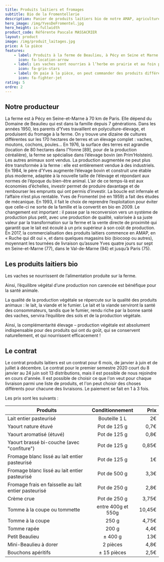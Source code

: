 ```yaml
---
title: Produits laitiers et fromages
subtitle: Bio de la Fromentellerie
description: Panier de produits laitiers bio de notre AMAP, agriculture raisonnée, biologique, circuit court.
hero_image: /img/YvesDeFromentel.jpg
hero_height: is-fullwidth
product_code: Référente Pascale MASSACRIER
layout: product
image: /img/produit_laitages.jpg
price: A la pièce
features:
    - label: Produits à la ferme de Beaulieu, à Pécy en Seine et Marne
      icon: fa-location-arrow
    - label: Les vaches sont nourries à l’herbe en prairie et au foin produit sur l’exploitation, le lait est de qualité, bio.
      icon: fa-grin-stars
    - label: On paie à la pièce, on peut commander des produits différents à chaque livraison
      icon: fa-fighter-jet
rating: 5
ordre: 2
---
```



## Notre producteur

La ferme est à Pécy en Seine-et-Marne à 70 km de Paris. Elle dépend du Domaine de Beaulieu qui est dans la famille depuis 7 générations. Dans les années 1950, les parents d’Yves travaillent en polyculture-élevage, et produisent du fromage à la ferme. On y trouve une dizaine de cultures différentes sur les 170 hectares de terres et un élevage complet : vaches, moutons, cochons, poules… En 1976, la surface des terres est agrandie (location de 80 hectares dans l’Yonne [89], pour de la production céréalière), la ferme se spécialise dans l’élevage bovin (en Prim’Holstein). Les autres animaux sont vendus. La production augmentée ne peut plus être transformée à la ferme : elle est entièrement vendue à des industriels. En 1984, le père d’Yves augmente l’élevage bovin et construit une étable plus moderne, adaptée à la nouvelle taille de l’élevage et répondant aux normes de l’époque du bien-être animal. L’air de ce temps-là est aux économies d’échelles, investir permet de produire davantage et de rembourser les emprunts qui ont permis d’investir. La boucle est infernale et l’affaire n’est plus rentable. Yves de Fromentel (né en 1959) a fait des études de mécanique. En 1993, il fait le choix de reprendre l’exploitation pour éviter que celle-ci ne sorte de la famille et la convertit en bio en 2009. Le changement est important : il passe par la reconversion vers un système de production plus petit, avec une production de qualité, valorisée à sa juste valeur par la transformation sur la ferme et la vente directe de proximité qui garantit que le lait est écoulé à un prix supérieur à son coût de production. En 2017, la commercialisation des produits laitiers commence en AMAP, en « Ruche qui dit oui », et dans quelques magasins bio (biocoop ou autres), moyennant les tournées de livraison qu’assure Yves quatre jours sur sept en Seine-et-Marne (77), dans le Val-de-Marne (94) et jusqu’à Paris (75).

## Les produits laitiers bio

Les vaches se nourrissent de l’alimentation produite sur la ferme.

Ainsi, l’équilibre végétal d’une production non carencée est bénéfique pour la santé animale.

La qualité de la production végétale se répercute sur la qualité des produits animaux : le lait, la viande et le fumier. Le lait et la viande serviront la santé des consommateurs, tandis que le fumier, rendu riche par la bonne santé des vaches, servira l’équilibre des sols et de la production végétale.

Ainsi, la complémentarité élevage – production végétale est absolument indispensable pour des produits qui ont du goût, qui se conservent naturellement, et qui nourrissent efficacement !

## Le contrat

Le contrat produits laitiers est un contrat pour 6 mois, de janvier à juin et de juillet à décembre.
Le contrat pour le premier semestre 2020 court du 8 janvier au 24 juin soit 13 distributions, mais il est possible de nous rejoindre en cours d'année.
Il est possible de choisir ce que l'on veut pour chaque livraison parmi une liste de produits, et l'on peut choisir des choses différents pour chacune des livraisons. Le paiement se fait en 1 à 3 fois.

Les prix sont les suivants : 

| Produits        | Conditionnement           | Prix  |
| ------------- |:-------------:| -----:|
| Lait entier pasteurisé | Bouteille 1 L | 2€ |
| Yaourt nature étuvé | Pot de 125 g | 0,7€ |
| Yaourt aromatisé (étuvé) | Pot de 125 g | 0,8€ |
| Yaourt brassé bi-couche (avec "confiture") | Pot de 125 g | 0,85€ |
| Fromage blanc lissé au lait entier pasteurisé | Pot de 125 g | 1€ |
| Fromage blanc lissé au lait entier pasteurisé | Pot de 500 g | 3,3€ |
| Fromage frais en faisselle au lait entier pasteurisé | Pot de 250 g | 2,8€ |
| Crème crue | Pot de 250 g | 3,75€ |
| Tomme à la coupe ou tommette | entre 400g et 550g | 10,45€ |
| Tomme à la coupe | 250 g | 4,75€ |
| Tomme rapée | 200 g | 4,4€ |
| Petit Beaulieu | ± 400 g | 13€ |
| Mini-Beaulieu à dorer | 2 pièces | 4,8€ |
| Bouchons apéritifs | ± 15 pièces | 2,5€ |

